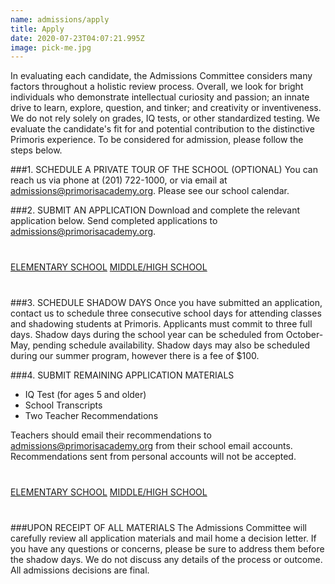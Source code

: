 ```yaml
---
name: admissions/apply
title: Apply
date: 2020-07-23T04:07:21.995Z
image: pick-me.jpg
---
```


In evaluating each candidate, the Admissions Committee considers many factors throughout a holistic review process. Overall, we look for bright individuals who demonstrate intellectual curiosity and passion; an innate drive to learn, explore, question, and tinker; and creativity or inventiveness. We do not rely solely on grades, IQ tests, or other standardized testing. We evaluate the candidate's fit for and potential contribution to the distinctive Primoris experience.
To be considered for admission, please follow the steps below.

###1. SCHEDULE A PRIVATE TOUR OF THE SCHOOL (OPTIONAL)
You can reach us via phone at (201) 722-1000, or via email at [admissions@primorisacademy.org](mailto:admissions@primorisacademy.org). Please see our school calendar.

###2. SUBMIT AN APPLICATION
Download and complete the relevant application below. Send completed applications to [admissions@primorisacademy.org](mailto:admissions@primorisacademy.org).
<p style="margin-top:40px;margin-bottom:40px">
<a class="submit-button" target="_blank" href="img/ElementarySchoolApplication.pdf">ELEMENTARY SCHOOL</a>
<a class="submit-button" target="_blank" href="img/MiddleAndHighSchoolApplication.pdf">MIDDLE/HIGH SCHOOL</a>
</p>

###3. SCHEDULE SHADOW DAYS
Once you have submitted an application, contact us to schedule three consecutive school days for attending classes and shadowing students at Primoris. Applicants must commit to three full days.
Shadow days during the school year can be scheduled from October- May, pending schedule availability. Shadow days may also be scheduled during our summer program, however there is a fee of $100.

###4. SUBMIT REMAINING APPLICATION MATERIALS
- IQ Test (for ages 5 and older)
- School Transcripts
- Two Teacher Recommendations

Teachers should email their recommendations to [admissions@primorisacademy.org](mailto:admissions@primorisacademy.org) from their school email accounts. Recommendations sent from personal accounts will not be accepted.
<p style="margin-top:40px;margin-bottom:40px">
<a class="submit-button" target="_blank" href="img/RecommendationFormElementary.pdf">ELEMENTARY SCHOOL</a>
<a class="submit-button" target="_blank" href="img/RecommendationFormMiddleAndHigh.pdf">MIDDLE/HIGH SCHOOL</a>
</p>

###UPON RECEIPT OF ALL MATERIALS
The Admissions Committee will carefully review all application materials and mail home a decision letter. If you have any questions or concerns, please be sure to address them before the shadow days. We do not discuss any details of the process or outcome. All admissions decisions are final.
